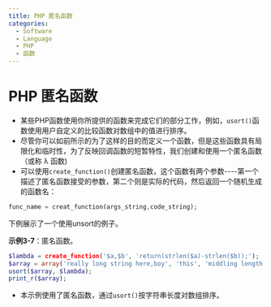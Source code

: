 ```yaml
---
title: PHP 匿名函数
categories:
  - Software
  - Language
  - PHP
  - 函数
---
```

# PHP 匿名函数

- 某些PHP函数使用你所提供的函数来完成它们的部分工作，例如，`usort()`函数使用用户自定义的比较函数对数组中的值进行排序。
- 尽管你可以如前所示的为了这样的目的而定义一个函数，但是这些函数具有局限化和临时性，为了反映回调函数的短暂特性，我们创建和使用一个匿名函数（或称 &lambda; 函数)
- 可以使用`create_function()`创建匿名函数，这个函数有两个参数----第一个描述了匿名函数接受的参数，第二个则是实际的代码，然后返回一个随机生成的函数名：

```php
func_name = creat_function(args_string,code_string);
```

下例展示了一个使用unsort的例子。

**示例3-7**：匿名函数。

```php
$lambda = create_function('$a,$b', 'return(strlen($a)-strlen($b));');
$array = array('really long string here,boy', 'this', 'middling length', 'largerl');
usort($array, $lambda);
print_r($array);
```

- 本示例使用了匿名函数，通过`usort()`按字符串长度对数组排序。